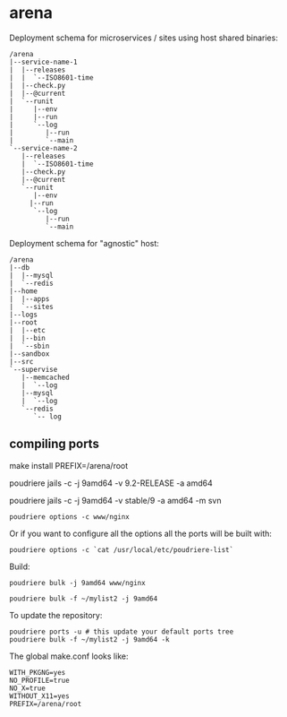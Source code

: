 arena
=====

Deployment schema for microservices / sites using host shared binaries:

    /arena
    |--service-name-1
    |  |--releases
    |  |  `--ISO8601-time
    |  |--check.py
    |  |--@current
    |  `--runit
    |     |--env
    |     |--run
    |     `--log
    |        |--run
    |        `--main
    `--service-name-2
       |--releases
       |  `--ISO8601-time
       |--check.py
       |--@current
       `--runit
          |--env
         |--run
          `--log
             |--run
             `--main


Deployment schema for "agnostic" host:

    /arena
    |--db
    |  |--mysql
    |  `--redis
    |--home
    |  |--apps
    |  `--sites
    |--logs
    |--root
    |  |--etc
    |  |--bin
    |  `--sbin
    |--sandbox
    |--src
    `--supervise
       |--memcached
       |  `--log
       |--mysql
       |  `--log
       `--redis
          `-- log



compiling ports
---------------

make install PREFIX=/arena/root


poudriere jails -c -j 9amd64 -v 9.2-RELEASE -a amd64

poudriere jails -c -j 9amd64 -v stable/9 -a amd64 -m svn



    poudriere options -c www/nginx

Or if you want to configure all the options all the ports will be built with:

    poudriere options -c `cat /usr/local/etc/poudriere-list`

Build:

    poudriere bulk -j 9amd64 www/nginx

    poudriere bulk -f ~/mylist2 -j 9amd64

To update the repository:

    poudriere ports -u # this update your default ports tree
    poudriere bulk -f ~/mylist2 -j 9amd64 -k


The global make.conf looks like:

    WITH_PKGNG=yes
    NO_PROFILE=true
    NO_X=true
    WITHOUT_X11=yes
    PREFIX=/arena/root
